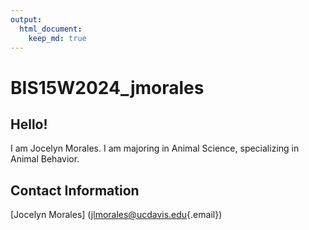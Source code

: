 ```yaml
---
output: 
  html_document: 
    keep_md: true
---
```


# BIS15W2024_jmorales

## Hello!

I am Jocelyn Morales. I am majoring in Animal Science, specializing in Animal Behavior.

## Contact Information

[Jocelyn Morales] ([jlmorales\@ucdavis.edu](mailto:jlmorales@ucdavis.edu){.email})
